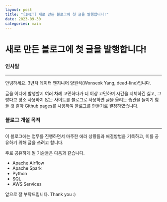 ```yaml
---
layout: post
title: "[INIT] 새로 만든 블로그에 첫 글을 발행합니다!"
date: 2023-09-30
categories: main
---
```

# 새로 만든 블로그에 첫 글을 발행합니다!
 
### 인사말
---
안녕하세요. 3년차 데이터 엔지니어 양원석(Wonseok Yang, dead-line)입니다.
 
글을 어디에 발행할지 여러 차례 고민하다가 더 이상 고민하며 시간을 지체하긴 싫고, 그렇다고 평소 사용하지 않는 사이트를 블로그로 사용하면 글을 올리는 습관을 들이기 힘들 것 같아 Github pages를 사용하여 블로그를 만들기로 결정하였습니다. 
 
### 블로그 개설 목적
---
이 블로그에는 업무를 진행하면서 마주한 에러 상황들과 해결방법을 기록하고, 이를 공유하기 위해 글을 쓰려고 합니다.
 
주로 공유하게 될 기술들은 다음과 같습니다.
- Apache Airflow
- Apache Spark
- Python
- SQL
- AWS Services
 
앞으로 잘 부탁드립니다.
Thank you :)
